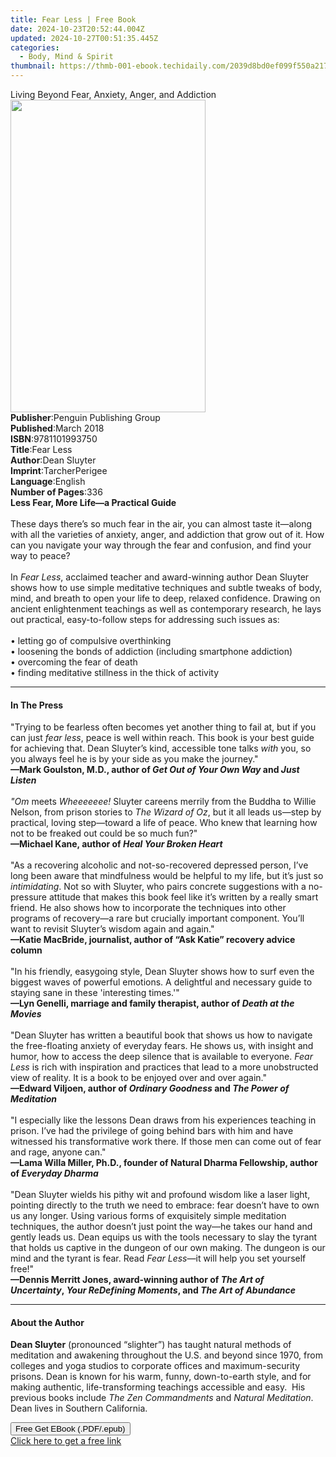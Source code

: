 ```yaml
---
title: Fear Less | Free Book
date: 2024-10-23T20:52:44.004Z
updated: 2024-10-27T00:51:35.445Z
categories:
  - Body, Mind & Spirit
thumbnail: https://thmb-001-ebook.techidaily.com/2039d8bd0ef099f550a217429bee2f0ceab165a18c1689e95aea2ab5603ce2cd.jpg
---
```

<main id="book-container">
  <div class="flex flex-col">
    <div class="book-brief flex-1 py-6 px-4 sm:p-6 md:py-10 md:px-8">
      <!-- brief-->
      <div class="book-brief-main">
        Living Beyond Fear, Anxiety, Anger, and Addiction
      </div>
    </div>
    <div
      class="book-meta-info flex-1 grid gap-4 col-start-1 col-end-3 row-start-1 sm:mb-6 sm:grid-cols-4 lg:gap-6 lg:col-start-2 lg:row-end-6 lg:row-span-6 lg:mb-0"
    >
      <div
        class="book-meta-info-left place-content-center mt-4 p-4 text-sm leading-6 col-start-2 col-span-2 dark:text-slate-400"
      >
        <img
          class="w-full h-500 object-cover rounded-lg sm:h-255 sm:col-span-2 lg:col-span-full"
          src="https://img-001-ebook.techidaily.com/7dc5a0edd725157d82f3ceb6561b0e54d5adb7e6e7b0a357ad194f2edd737d50.jpg"
          alt=""
          width="312"
          height="500"
        />
      </div>
      <div
        class="book-meta-info-right mt-2 col-start-1 row-start-2 col-span-3 self-center"
      >
        <!-- meta data  -->
        <div class="flex flex-col px-4 md:px-8">
          <div class="flex-1">
            <strong>Publisher</strong>:<span class="px-2"
              >Penguin Publishing Group</span
            >
          </div>
          <div class="flex-1">
            <strong>Published</strong>:<span class="px-2">March 2018</span>
          </div>
          <div class="flex-1">
            <strong>ISBN</strong>:<span class="px-2">9781101993750</span>
          </div>
          <div class="flex-1">
            <strong>Title</strong>:<span class="px-2">Fear Less</span>
          </div>
          <div class="flex-1">
            <strong>Author</strong>:<span class="px-2">Dean Sluyter</span>
          </div>
          <div class="flex-1">
            <strong>Imprint</strong>:<span class="px-2">TarcherPerigee</span>
          </div>
          <div class="flex-1">
            <strong>Language</strong>:<span class="px-2">English</span>
          </div>
          <div class="flex-1">
            <strong>Number of Pages</strong>:<span class="px-2">336</span>
          </div>
        </div>
      </div>
    </div>
    <div class="book-description flex-1 py-6 px-4 sm:p-6 md:py-10 md:px-8">
      <div class="book-description-main">
        <div accordion-content="" id="description">
          <b>Less Fear, More Life—a Practical Guide</b><br />
          &nbsp;<br />These days there’s so much fear in the air, you can almost
          taste it—along with all the varieties of anxiety, anger, and addiction
          that grow out of it. How can you navigate your way through the fear
          and confusion, and find your way to peace?<br /><br />
          In <i>Fear Less</i>, acclaimed teacher and award-winning author Dean
          Sluyter shows how to use simple meditative techniques and subtle
          tweaks of body, mind, and breath to open your life to deep, relaxed
          confidence. Drawing on ancient enlightenment teachings as well as
          contemporary research, he lays out practical, easy-to-follow steps for
          addressing such issues as:<br /><br />• letting go of compulsive
          overthinking<br />
          • loosening the bonds of addiction (including smartphone addiction)<br />
          • overcoming the fear of death<br />
          • finding meditative stillness in the thick of activity
        </div>
        <div class="accordion-fader"></div>
      </div>
    </div>
    <div class="book-excerpts flex-1 py-6 px-4 sm:p-6 md:py-10 md:px-8">
      <!-- excerpts-->
      <div class="book-excerpts-main">
        <hr />
        <h4 class="placeholder placeholder-heading">
          <span>In The Press</span>
        </h4>
        <p>
          "Trying to be fearless often becomes yet another thing to fail at, but
          if you can just <i>fear less</i>, peace&nbsp;is well within reach.
          This book<i> </i>is your best guide for achieving that. Dean Sluyter’s
          kind, accessible tone talks&nbsp;<i>with</i>&nbsp;you, so you always
          feel he is by your side as you make the journey."<br />
          <b
            >—Mark Goulston, M.D., author of&nbsp;<i>Get Out of Your Own Way</i
            >&nbsp;and&nbsp;<i>Just Listen</i></b
          ><br />
          &nbsp;<br />
          <i>"Om</i>&nbsp;meets&nbsp;<i>Wheeeeeee!</i>&nbsp;Sluyter&nbsp;careens
          merrily from the Buddha to Willie Nelson, from prison stories
          to&nbsp;<i>The Wizard of Oz</i>, but it all leads us—step by
          practical, loving step—toward a life of peace. Who knew that learning
          how not to be freaked out could be so much fun?"<br />
          <b>—Michael Kane, author of&nbsp;<i>Heal Your Broken Heart</i></b
          ><br />
          &nbsp;<br />"As a recovering alcoholic and not-so-recovered depressed
          person, I’ve long been aware that mindfulness would be helpful to my
          life, but it’s just so <i>intimidating</i>. Not so with Sluyter, who
          pairs concrete suggestions with a no-pressure attitude that makes this
          book feel like it’s written by a really smart friend. He also shows
          how to incorporate the techniques into other programs of recovery—a
          rare but crucially important component. You’ll want to revisit
          Sluyter’s wisdom again and again."<br />
          <b
            >—Katie MacBride, journalist, author of “Ask Katie” recovery advice
            column</b
          ><br />
          <i>&nbsp;</i><br />"In his friendly, easygoing style, Dean Sluyter
          shows&nbsp;how to surf even the biggest waves of powerful emotions. A
          delightful and necessary guide to staying sane in these 'interesting
          times.'"<br />
          <b
            >—Lyn Genelli, marriage and family therapist, author of<i
              >&nbsp;Death at the Movies</i
            ></b
          ><br />
          &nbsp;<br />"Dean Sluyter has written a beautiful book that shows us
          how to navigate the free-floating anxiety of everyday fears. He shows
          us, with insight and humor, how to access the deep silence that is
          available to everyone.&nbsp;<i>Fear Less</i>&nbsp;is rich with
          inspiration and practices that lead to a more unobstructed view of
          reality. It is a book to be enjoyed over and over again."<br />
          <b
            >—Edward Viljoen, author of <i>Ordinary Goodness</i> and
            <i>The Power of Meditation<br /></i></b
          ><br />"I especially like the lessons Dean draws from his experiences
          teaching in prison. I’ve had the privilege of going behind bars with
          him and have witnessed his transformative work there. If those men can
          come out of fear and rage, anyone can."<br />
          <b
            >—Lama Willa Miller, Ph.D., founder of Natural Dharma Fellowship,
            author of <i>Everyday Dharma</i></b
          ><br />
          &nbsp;<br />"Dean Sluyter wields his pithy wit and profound wisdom
          like a laser light, pointing directly to the truth we need to embrace:
          fear doesn’t have to own us any longer. Using various forms of
          exquisitely simple meditation techniques, the author doesn’t just
          point the way—he takes our hand and gently leads us. Dean equips us
          with the tools necessary to slay the tyrant that holds us captive in
          the dungeon of our own making. The dungeon is our mind and the tyrant
          is fear. Read&nbsp;<i>Fear Less</i>—it will help&nbsp;you&nbsp;set
          yourself free!"<br />
          <b
            >—Dennis Merritt Jones, award-winning author of&nbsp;<i
              >The Art of Uncertainty</i
            >,&nbsp;<i>Your ReDefining Moments</i>, and<i
              >&nbsp;The Art of Abundance&nbsp;</i
            ></b
          >
        </p>
      </div>
    </div>
    <div class="book-about-author flex-1 py-6 px-4 sm:p-6 md:py-10 md:px-8">
      <!-- about author-->
      <div class="book-main-author-main">
        <hr />
        <h4 class="placeholder placeholder-heading">
          <span>About the Author</span>
        </h4>
        <p>
          <b>Dean Sluyter</b> (pronounced “slighter”) has taught natural methods
          of meditation and awakening throughout the U.S. and beyond since 1970,
          from colleges and yoga studios to corporate offices and
          maximum-security prisons. Dean is known for his warm, funny,
          down-to-earth style, and for making authentic, life-transforming
          teachings accessible and easy.&nbsp; His previous books include
          <i>The Zen Commandments</i> and <i>Natural Meditation</i>. Dean lives
          in Southern California.
        </p>
      </div>
    </div>
    <div class="book-free-get flex-1 py-6 px-4 sm:p-6 md:py-10 md:px-8">
      <button
        id="btn-free-get"
        class="bg-blue-500 hover:bg-blue-700 text-white font-bold py-2 px-4 rounded"
      >
        Free Get EBook (.PDF/.epub)
      </button>
      <div id="countdown-display" class="px-2 text-lg mt-2"></div>
      <a
        id="free-link"
        class="hidden bg-blue-500 hover:bg-blue-700 text-white font-bold py-2 px-4 rounded"
        href="https://www.ebooks.com/en-us/book/95793115/fear-less/dean-sluyter/"
        target="_blank"
        >Click here to get a free link</a
      >
    </div>
    <script>
      let countdownTime = 0;
      let countdownInterval = null;
      document
        .getElementById('btn-free-get')
        .addEventListener('click', startCountdown);
      function startCountdown() {
        countdownTime = new Date().getTime() + 60000 * 3;
        countdownInterval = setInterval(updateCountdown, 1000);
        document.getElementById('btn-free-get').disabled = true;
        document
          .getElementById('btn-free-get')
          .classList.add('bg-gray-500', 'cursor-not-allowed');
      }
      function updateCountdown() {
        let currentTime = new Date().getTime();
        let timeLeft = countdownTime - currentTime;
        let secondsLeft = Math.floor(timeLeft / 1000);
        document.getElementById('countdown-display').innerHTML =
          `Remaining time: ${secondsLeft} seconds.`;
        if (secondsLeft <= 0) {
          clearInterval(countdownInterval);
          document.getElementById('btn-free-get').classList.add('hidden');
          document.getElementById('free-link').classList.remove('hidden');
          document.getElementById('countdown-display').innerHTML = '';
        }
      }
    </script>
  </div>
</main>

<ins class="adsbygoogle"
      style="display:block"
      data-ad-client="ca-pub-7571918770474297"
      data-ad-slot="8358498916"
      data-ad-format="auto"
      data-full-width-responsive="true"></ins>
    